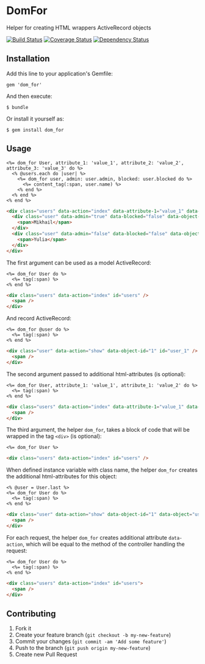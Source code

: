 # DomFor

Helper for creating HTML wrappers ActiveRecord objects

[![Build Status](https://travis-ci.org/mgrachev/dom_for.png?branch=master)](https://travis-ci.org/mgrachev/dom_for)
[![Coverage Status](https://coveralls.io/repos/mgrachev/dom_for/badge.png?branch=master)](https://coveralls.io/r/mgrachev/dom_for?branch=master)
[![Dependency Status](https://gemnasium.com/mgrachev/dom_for.svg)](https://gemnasium.com/mgrachev/dom_for)

## Installation

Add this line to your application's Gemfile:

    gem 'dom_for'

And then execute:

    $ bundle

Or install it yourself as:

    $ gem install dom_for

## Usage

```erb
<%= dom_for User, attribute_1: 'value_1', attribute_2: 'value_2', attribute_3: 'value_3' do %>
  <% @users.each do |user| %>
    <%= dom_for user, admin: user.admin, blocked: user.blocked do %>
      <%= content_tag(:span, user.name) %>
    <% end %>
  <% end %>
<% end %>
```

```html
<div class="users" data-action="index" data-attribute-1="value_1" data-attribute-2="value_2" data-attribute-3="value_3" id="users">
  <div class="user" data-admin="true" data-blocked="false" data-object-id="1" id="user_1">
    <span>Mikhail</span>
  </div>
  <div class="user" data-admin="false" data-blocked="false" data-object-id="2" id="user_2">
    <span>Yulia</span>
  </div>
</div>
```

The first argument can be used as a model ActiveRecord:

```erb
<%= dom_for User do %>
  <%= tag(:span) %>
<% end %>
```

```html
<div class="users" data-action="index" id="users" />
  <span />
</div>
```

And record ActiveRecord:

```erb
<%= dom_for @user do %>
  <%= tag(:span) %>
<% end %>
```

```html
<div class="user" data-action="show" data-object-id="1" id="user_1" />
  <span />
</div>
```

The second argument passed to additional html-attributes (is optional):

```erb
<%= dom_for User, attribute_1: 'value_1', attribute_1: 'value_2' do %>
  <%= tag(:span) %>
<% end %>
```

```html
<div class="users" data-action="index" data-attribute-1="value_1" data-attribute-2="value_2" id="users" />
  <span />
</div>
```

The third argument, the helper `dom_for`, takes a block of code that will be wrapped in the tag `<div>` (is optional):

```erb
<%= dom_for User %>
```

```html
<div class="users" data-action="index" id="users" />
```

When defined instance variable with class name, the helper `dom_for` creates the additional html-attributes for this object:

```erb
<% @user = User.last %>
<%= dom_for User do %>
  <%= tag(:span) %>
<% end %>
```

```html
<div class="user" data-action="show" data-object-id="1" data-object="users" id="user_1" >
  <span />
</div>
```

For each request, the helper `dom_for` creates additional attribute `data-action`, which will be equal to the method of the controller handling the request:

```erb
<%= dom_for User do %>
  <%= tag(:span) %>
<% end %>
```

```html
<div class="users" data-action="index" id="users">
  <span />
</div>
```

## Contributing

1. Fork it
2. Create your feature branch (`git checkout -b my-new-feature`)
3. Commit your changes (`git commit -am 'Add some feature'`)
4. Push to the branch (`git push origin my-new-feature`)
5. Create new Pull Request